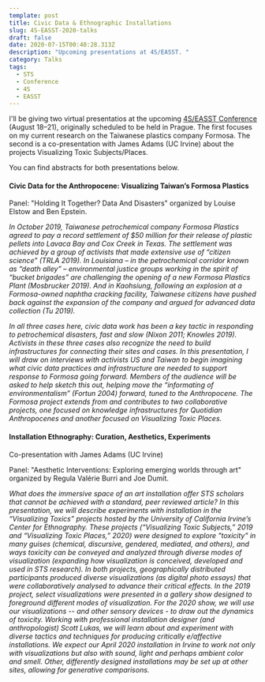 ```yaml
---
template: post
title: Civic Data & Ethnographic Installations
slug: 4S-EASST-2020-talks
draft: false
date: 2020-07-15T00:40:28.313Z
description: "Upcoming presentations at 4S/EASST. "
category: Talks
tags:
  - STS
  - Conference
  - 4S
  - EASST
---
```

I'll be giving two virtual presentatios at the upcoming [4S/EASST Conference](https://www.easst4s2020prague.org/) (August 18–21), originally scheduled to be held in Prague. The first focuses on my current research on the Taiwanese plastics company Formosa. The second is a co-presentation with James Adams (UC Irvine) about the projects Visualizing Toxic Subjects/Places.

You can find abstracts for both presentations below.

#### **Civic Data for the Anthropocene: Visualizing Taiwan’s Formosa Plastics**

Panel: "Holding It Together? Data And Disasters" organized by Louise Elstow and Ben Epstein.

*In October 2019, Taiwanese petrochemical company Formosa Plastics agreed to pay a record settlement of $50 million for their release of plastic pellets into Lavaca Bay and Cox Creek in Texas. The settlement was achieved by a group of activists that made extensive use of “citizen science” (TRLA 2019). In Louisiana – in the petrochemical corridor known as “death alley” – environmental justice groups working in the spirit of “bucket brigades” are challenging the opening of a new Formosa Plastics Plant (Mosbrucker 2019). And in Kaohsiung, following an explosion at a Formosa-owned naphtha cracking facility, Taiwanese citizens have pushed back against the expansion of the company and argued for advanced data collection (Tu 2019).*

*In all three cases here, civic data work has been a key tactic in responding to petrochemical disasters, fast and slow (Nixon 2011; Knowles 2019). Activists in these three cases also recognize the need to build infrastructures for connecting their sites and cases. In this presentation, I will draw on interviews with activists US and Taiwan to begin imagining what civic data practices and infrastructure are needed to support response to Formosa going forward. Members of the audience will be asked to help sketch this out, helping move the “informating of environmentalism” (Fortun 2004) forward, tuned to the Anthropocene. The Formosa project extends from and contributes to two collaborative projects, one focused on knowledge infrastructures for Quotidian Anthropocenes and another focused on Visualizing Toxic Places.*

#### Installation Ethnography: Curation, Aesthetics, Experiments

Co-presentation with James Adams (UC Irvine)

Panel: "Aesthetic Interventions: Exploring emerging worlds through art" organized by Regula Valérie Burri and Joe Dumit.

*What does the immersive space of an art installation offer STS scholars that cannot be achieved with a standard, peer reviewed article? In this presentation, we will describe experiments with installation in the “Visualizing Toxics” projects hosted by the University of California Irvine’s Center for Ethnography. These projects (“Visualizing Toxic Subjects,” 2019 and “Visualizing Toxic Places,” 2020) were designed to explore "toxicity" in many guises (chemical, discursive, gendered, mediated, and others), and ways toxicity can be conveyed and analyzed through diverse modes of visualization (expanding how visualization is conceived, developed and used in STS research). In both projects, geographically distributed participants produced diverse visualizations (as digital photo essays) that were collaboratively analysed to advance their critical effects. In the 2019 project, select visualizations were presented in a gallery show designed to foreground different modes of visualization. For the 2020 show, we will use our visualizations -- and other sensory devices - to draw out the dynamics of toxicity. Working with professional installation designer (and anthropologist) Scott Lukas, we will learn about and experiment with diverse tactics and techniques for producing critically e/affective installations. We expect our April 2020 installation in Irvine to work not only with visualizations but also with sound, light and perhaps ambient color and smell. Other, differently designed installations may be set up at other sites, allowing for generative comparisons.*